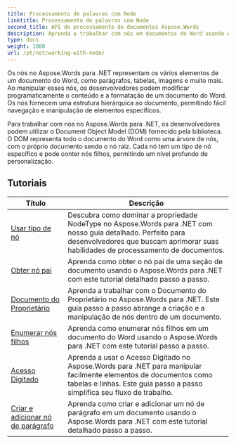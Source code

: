 ```yaml
---
title: Processamento de palavras com Node
linktitle: Processamento de palavras com Node
second_title: API de processamento de documentos Aspose.Words
description: Aprenda a trabalhar com nós em documentos do Word usando Aspose.Words para .NET. Tutoriais detalhados com exemplos de código.
type: docs
weight: 1000
url: /pt/net/working-with-node/
---
```

Os nós no Aspose.Words para .NET representam os vários elementos de um documento do Word, como parágrafos, tabelas, imagens e muito mais. Ao manipular esses nós, os desenvolvedores podem modificar programaticamente o conteúdo e a formatação de um documento do Word. Os nós fornecem uma estrutura hierárquica ao documento, permitindo fácil navegação e manipulação de elementos específicos.

Para trabalhar com nós no Aspose.Words para .NET, os desenvolvedores podem utilizar o Document Object Model (DOM) fornecido pela biblioteca. O DOM representa todo o documento do Word como uma árvore de nós, com o próprio documento sendo o nó raiz. Cada nó tem um tipo de nó específico e pode conter nós filhos, permitindo um nível profundo de personalização.

 ## Tutoriais
| Título | Descrição |
| --- | --- |
| [Usar tipo de nó](./use-node-type/) | Descubra como dominar a propriedade NodeType no Aspose.Words para .NET com nosso guia detalhado. Perfeito para desenvolvedores que buscam aprimorar suas habilidades de processamento de documentos. |
| [Obter nó pai](./get-parent-node/) | Aprenda como obter o nó pai de uma seção de documento usando o Aspose.Words para .NET com este tutorial detalhado passo a passo. |
| [Documento do Proprietário](./owner-document/) | Aprenda a trabalhar com o Documento do Proprietário no Aspose.Words para .NET. Este guia passo a passo abrange a criação e a manipulação de nós dentro de um documento. |
| [Enumerar nós filhos](./enumerate-child-nodes/) | Aprenda como enumerar nós filhos em um documento do Word usando o Aspose.Words para .NET com este tutorial passo a passo. |
| [Acesso Digitado](./typed-access/) | Aprenda a usar o Acesso Digitado no Aspose.Words para .NET para manipular facilmente elementos de documentos como tabelas e linhas. Este guia passo a passo simplifica seu fluxo de trabalho. |
| [Criar e adicionar nó de parágrafo](./create-and-add-paragraph-node/) | Aprenda como criar e adicionar um nó de parágrafo em um documento usando o Aspose.Words para .NET com este tutorial detalhado passo a passo. |